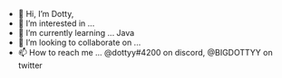 - 👋 Hi, I’m Dotty,
- 👀 I’m interested in ... 
- 🌱 I’m currently learning ... Java
- 💞️ I’m looking to collaborate on ...
- 📫 How to reach me ... @dottyy#4200 on discord, @BIGDOTTYY on twitter

<!---
DottyyDev/DottyyDev is a ✨ special ✨ repository because its `README.md` (this file) appears on your GitHub profile.
You can click the Preview link to take a look at your changes.
--->

